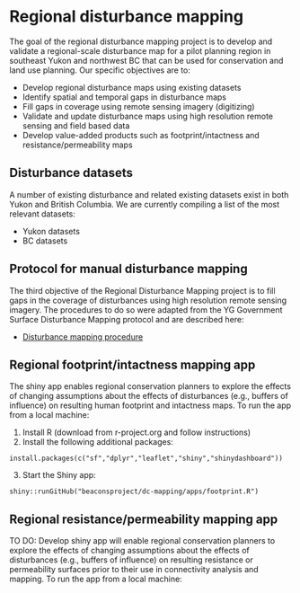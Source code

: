 # Regional disturbance mapping

The goal of the regional disturbance mapping project is to develop and validate a regional-scale disturbance map for a pilot planning region in southeast Yukon and northwest BC that can be used for conservation and land use planning. Our specific objectives are to:

- Develop regional disturbance maps using existing datasets
- Identify spatial and temporal gaps in disturbance maps
- Fill gaps in coverage using remote sensing imagery (digitizing)
- Validate and update disturbance maps using high resolution remote sensing and field based data
- Develop value-added products such as footprint/intactness and resistance/permeability maps


## Disturbance datasets

A number of existing disturbance and related existing datasets exist in both Yukon and British Columbia. We are currently compiling a list of the most relevant datasets:

- Yukon datasets
- BC datasets


## Protocol for manual disturbance mapping

The third objective of the Regional Disturbance Mapping project is to fill gaps in the coverage of disturbances using high resolution remote sensing imagery. The procedures to do so were adapted from the YG Government Surface Disturbance Mapping protocol and are described here:

- [Disturbance mapping procedure](https://docs.google.com/document/d/1ky6wQpCng_xjHoXmQWgfAO8EDmQNhslJ0nRq3b5YgwQ/edit?usp=sharing)


## Regional footprint/intactness mapping app

The shiny app enables regional conservation planners to explore the effects of changing assumptions about the effects of disturbances (e.g., buffers of influence) on resulting human footprint and intactness maps. To run the app from a local machine:

  1. Install R (download from r-project.org and follow instructions)
  2. Install the following additional packages:

    install.packages(c("sf","dplyr","leaflet","shiny","shinydashboard"))

  3. Start the Shiny app:

    shiny::runGitHub("beaconsproject/dc-mapping/apps/footprint.R")


## Regional resistance/permeability mapping app

TO DO: Develop shiny app will enable regional conservation planners to explore the effects of changing assumptions about the effects of disturbances (e.g., buffers of influence) on resulting resistance or permeability surfaces prior to their use in connectivity analysis and mapping. To run the app from a local machine:
